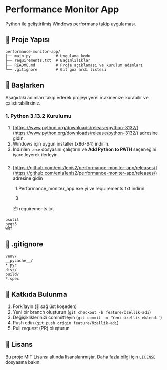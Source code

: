# Performance Monitor App

Python ile geliştirilmiş Windows performans takip uygulaması.

## 📂 Proje Yapısı

```
performance-monitor-app/
├── main.py           # Uygulama kodu
├── requirements.txt  # Bağımlılıklar
├── README.md         # Proje açıklaması ve kurulum adımları
└── .gitignore        # Git göz ardı listesi
```

## 🚀 Başlarken

Aşağıdaki adımları takip ederek projeyi yerel makinenize kurabilir ve çalıştırabilirsiniz.

### 1. Python 3.13.2 Kurulumu

1. [https://www.python.org/downloads/release/python-3132/](https://www.python.org/downloads/release/python-3132/) adresine gidin.
2. Windows için uygun installer (x86-64) indirin.
3. İndirilen `.exe` dosyasını çalıştırın ve **Add Python to PATH** seçeneğini işaretleyerek ilerleyin.

###

2. [https://github.com/enis1enis2/performance-moniter-app/releases/](https://github.com/enis1enis2/performance-moniter-app/releases/) adresine gidin

     1.Performance\_moniter\_app.exe yi ve requirements.txt indirin

     3

   📦 requirements.txt

```
psutil 
pyqt5
WMI
```

## 📄 .gitignore

```
venv/
__pycache__/
*.pyc
dist/
build/
*.spec
```

## 🤝 Katkıda Bulunma

1. Fork’layın (🔀 sağ üst köşeden)
2. Yeni bir branch oluşturun (`git checkout -b feature/özellik-adı`)
3. Değişikliklerinizi commit’leyin (`git commit -m 'Yeni özellik eklendi'`)
4. Push edin (`git push origin feature/özellik-adı`)
5. Pull request (PR) oluşturun

## 📝 Lisans

Bu proje MIT Lisansı altında lisanslanmıştır. Daha fazla bilgi için `LICENSE` dosyasına bakın.

